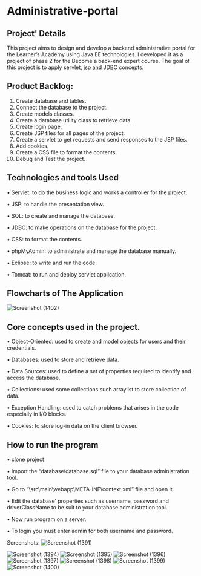 # Administrative-portal
## Project' Details
This project aims to design and develop a backend administrative portal for the Learner’s Academy using Java EE technologies. I developed it as a project of phase 2 for the Become a back-end expert course.
The goal of this project is to apply servlet, jsp and JDBC concepts.

## Product Backlog:
1.	Create database and tables.
2.	Connect the database to the project.
3.	Create models classes.
4.	Create  a database utility class to retrieve data.
5.	Create login page.
6.	Create JSP files for all pages of the project.
7.	Create a servlet to get requests and send responses to the JSP files.
8.	Add cookies.
9.	Create a CSS file to format the contents.
10.	Debug and Test the project.

## Technologies and tools Used
•	Servlet: to do the business logic and works a controller for the project. 

•	JSP: to handle the presentation view.

•	SQL: to create and manage the database.

•	JDBC: to make operations on the database for the project.

•	CSS: to format the contents.

•	phpMyAdmin: to administrate and manage the database manually.

•	Eclipse: to write and run the code.

•	Tomcat: to run and deploy servlet application.

## Flowcharts of The Application


![Screenshot (1402)](https://user-images.githubusercontent.com/61027679/182103177-12288802-9513-49f7-a461-d80988c86ebc.png)


## Core concepts used in the project. 
•	Object-Oriented: used to create and model objects for users and their credentials.

•	Databases: used to store and retrieve data.

•	Data Sources: used to define a set of properties required to identify and access the database.

•	Collections: used some collections such arraylist to store collection of data. 

•	Exception Handling: used to catch problems that arises in the code especially in I/O blocks.

•	Cookies: to store log-in data on the client browser. 


## How to run the program
•	clone project

•	Import the “database\database.sql” file to your database administration tool.

•	Go to “\src\main\webapp\META-INF\context.xml” file and open it.

•	Edit the database’ properties such as username, password and driverClassName to be suit to your database administration tool.

•	Now run program on a server.

•	To login you must enter admin for both username and password.

Screenshots:
![Screenshot (1391)](https://user-images.githubusercontent.com/61027679/182076056-00c5414a-bb20-4dc2-8c7a-7be31dab649d.png)



![Screenshot (1394)](https://user-images.githubusercontent.com/61027679/182075632-7dc1f6a4-b8f9-49c8-a28a-b82f90527817.png)
![Screenshot (1395)](https://user-images.githubusercontent.com/61027679/182075645-d45d04f4-0914-4cb8-a433-24e788d9ef2d.png)
![Screenshot (1396)](https://user-images.githubusercontent.com/61027679/182075653-a231f9dd-ad86-41f8-be11-90969eacebf5.png)
![Screenshot (1397)](https://user-images.githubusercontent.com/61027679/182075660-a10e0a0b-7509-4544-a1fe-669eac5acf55.png)
![Screenshot (1398)](https://user-images.githubusercontent.com/61027679/182075685-1b5d27bc-cf42-4f54-b9fc-7f642b9a7c47.png)
![Screenshot (1399)](https://user-images.githubusercontent.com/61027679/182075699-4f4e4f62-6fc6-48fc-ad70-1887f22fb669.png)
![Screenshot (1400)](https://user-images.githubusercontent.com/61027679/182075700-4ac448ae-bed9-4d57-a8cd-86a4908814e3.png)
